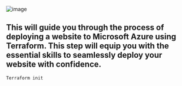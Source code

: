 ![image](https://github.com/NamsyJay/AzureCloud/assets/50235388/76ed3c7c-05b1-43e8-a74b-0b5aa8cee800)

## This will guide you through the process of deploying a website to Microsoft Azure using Terraform. This step will equip you with the essential skills to seamlessly deploy your website with confidence.


```
Terraform init
```
